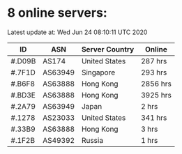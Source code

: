 # 8 online servers:

Latest update at: Wed Jun 24 08:10:11 UTC 2020

| ID | ASN | Server Country | Online |
| -- | --- | -------------- | ------ |
| #.D09B | AS174 | United States | 287 hrs |
| #.7F1D | AS63949 | Singapore | 293 hrs |
| #.B6F8 | AS63888 | Hong Kong | 2856 hrs |
| #.BD3E | AS63888 | Hong Kong | 3925 hrs |
| #.2A79 | AS63949 | Japan | 2 hrs |
| #.1278 | AS23033 | United States | 341 hrs |
| #.33B9 | AS63888 | Hong Kong | 3 hrs |
| #.1F2B | AS49392 | Russia | 1 hrs |

